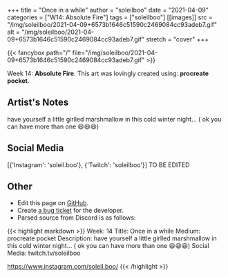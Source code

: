 +++
title =       "Once in a while"
author =      "soleilboo"
date =        "2021-04-09"
categories =  ["W14: Absolute Fire"]
tags =        ["soleilboo"]
[[images]]
                      src = "/img/soleilboo/2021-04-09+6573b1646c51590c2469084cc93adeb7.gif"
                      alt = "/img/soleilboo/2021-04-09+6573b1646c51590c2469084cc93adeb7.gif"
                      stretch = "cover"
+++


{{< fancybox path="/" file="/img/soleilboo/2021-04-09+6573b1646c51590c2469084cc93adeb7.gif" >}}


Week 14: **Absolute Fire**. This art was lovingly created using: **procreate pocket**.

## Artist's Notes

have yourself a little girlled marshmallow in this cold winter night... ( ok you can have more than one 😆😆😆)

## Social Media

[{'Instagram': 'soleil.boo'}, {'Twitch': 'soleilboo'}] TO BE EDITED

## Other

- Edit this page on [GitHub](https://github.com/teaminkling/web-refresh/edit/main/blog/content/blog/soleilboo-week-14-52b8.md).
- Create [a bug ticket](https://github.com/teaminkling/web-refresh/issues/new?assignees=&labels=bug&template=problem-report.md&title=) for the developer.
- Parsed source from Discord is as follows:

{{< highlight markdown >}}
Week: 14
Title: Once in a while
Medium: procreate pocket
Description: have yourself a little girlled marshmallow in this cold winter night... ( ok you can have more than one 😆😆😆) 
Social Media:
twitch.tv/soleilboo

https://www.instagram.com/soleil.boo/
{{< /highlight >}}